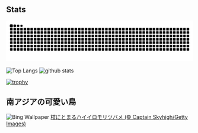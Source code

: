 ## Stats
<picture>
  <source media="(prefers-color-scheme: dark)" srcset="https://raw.githubusercontent.com/ba230t/ba230t/output/github-contribution-grid-snake-dark.svg">
  <source media="(prefers-color-scheme: light)" srcset="https://raw.githubusercontent.com/ba230t/ba230t/output/github-contribution-grid-snake.svg">
  <img alt="github contribution grid snake animation" src="https://raw.githubusercontent.com/ba230t/ba230t/output/github-contribution-grid-snake.svg">
</picture>

<p align="left">
  <img alt="Top Langs" height="150px" src="https://github-readme-stats.vercel.app/api/top-langs/?username=ba230t&layout=compact&theme=transparent" />
  <img alt="github stats" height="150px" src="https://github-readme-stats.vercel.app/api?username=ba230t&theme=transparent" />
</p>

[![trophy](https://github-profile-trophy.vercel.app/?username=ba230t&theme=transparent&column=7)](https://github.com/ryo-ma/github-profile-trophy)


<!-- Bing Wallpaper Start -->
## 南アジアの可愛い鳥
![Bing Wallpaper](https://www.bing.com/th?id=OHR.AshyWoodswallow_JA-JP4870541560_1920x1080.jpg&rf=LaDigue_1920x1080.jpg&pid=hp)
[枝にとまるハイイロモリツバメ (© Captain Skyhigh/Getty Images)](https://www.bing.com/search?q=%E3%83%8F%E3%82%A4%E3%82%A4%E3%83%AD%E3%83%A2%E3%83%AA%E3%83%84%E3%83%90%E3%83%A1&form=hpcapt&filters=HpDate%3a%2220250723_1500%22)
<!-- Bing Wallpaper End -->
